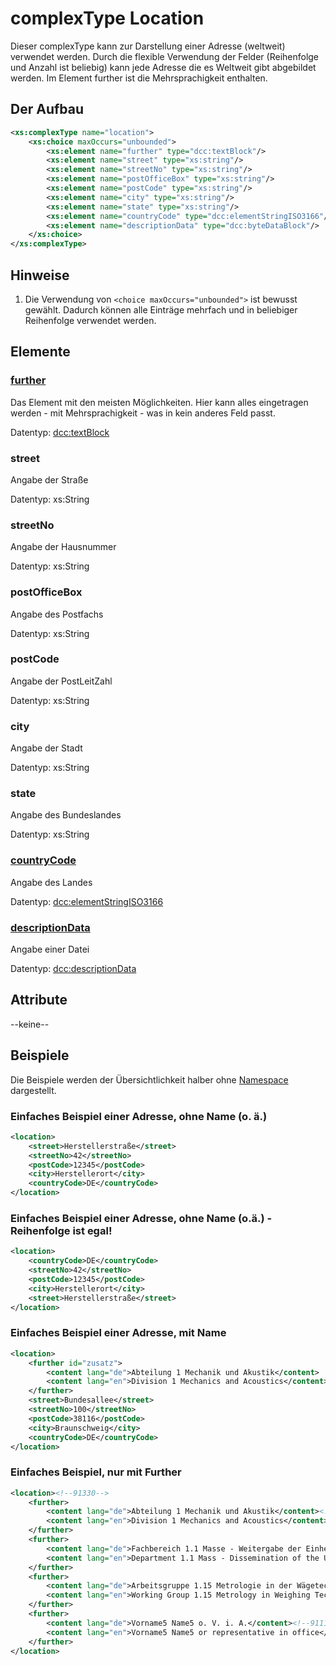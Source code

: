 # complexType Location

Dieser complexType kann zur Darstellung einer Adresse (weltweit) verwendet werden. Durch die flexible Verwendung der Felder (Reihenfolge und Anzahl ist beliebig) kann jede Adresse die es Weltweit gibt abgebildet werden. Im Element further ist die Mehrsprachigkeit enthalten.

## Der Aufbau
```xml
<xs:complexType name="location">
	<xs:choice maxOccurs="unbounded">
		<xs:element name="further" type="dcc:textBlock"/>
		<xs:element name="street" type="xs:string"/>
		<xs:element name="streetNo" type="xs:string"/>
		<xs:element name="postOfficeBox" type="xs:string"/>
		<xs:element name="postCode" type="xs:string"/>
		<xs:element name="city" type="xs:string"/>
		<xs:element name="state" type="xs:string"/>
		<xs:element name="countryCode" type="dcc:elementStringISO3166"/>
		<xs:element name="descriptionData" type="dcc:byteDataBlock"/>
	</xs:choice>
</xs:complexType>
```

## Hinweise
1. Die Verwendung von `<choice maxOccurs="unbounded">` ist bewusst gewählt. Dadurch können alle Einträge mehrfach und in beliebiger Reihenfolge verwendet werden.

## Elemente
### [further](wiki/de/complexTypes/textBlock.md)
Das Element mit den meisten Möglichkeiten. Hier kann alles eingetragen werden - mit Mehrsprachigkeit - was in kein anderes Feld passt.

Datentyp: [dcc:textBlock](wiki/de/complexTypes/textBlock.md)

### street
Angabe der Straße

Datentyp: xs:String

### streetNo
Angabe der Hausnummer

Datentyp: xs:String

### postOfficeBox
Angabe des Postfachs

Datentyp: xs:String

### postCode
Angabe der PostLeitZahl

Datentyp: xs:String

### city
Angabe der Stadt

Datentyp: xs:String

### state
Angabe des Bundeslandes

Datentyp: xs:String

### [countryCode](wiki/de/complexTypes/elementStringISO3166.md)
Angabe des Landes

Datentyp: [dcc:elementStringISO3166](wiki/de/complexTypes/elementStringISO3166.md)

### [descriptionData](wiki/de/complexTypes/byteDataBlock.md)
Angabe einer Datei

Datentyp: [dcc:descriptionData](wiki/de/complexTypes/byteDataBlock.md)

## Attribute
--keine--

## Beispiele
Die Beispiele werden der Übersichtlichkeit halber ohne [Namespace](wiki/de/namespace.md) dargestellt.


### Einfaches Beispiel einer Adresse, ohne Name (o. ä.)
```xml
<location>
    <street>Herstellerstraße</street>
    <streetNo>42</streetNo>
    <postCode>12345</postCode>
    <city>Herstellerort</city>
    <countryCode>DE</countryCode>
</location>
```            

### Einfaches Beispiel einer Adresse, ohne Name (o.ä.) - Reihenfolge ist egal!
```xml
<location>
    <countryCode>DE</countryCode>
    <streetNo>42</streetNo>
    <postCode>12345</postCode>
    <city>Herstellerort</city>
    <street>Herstellerstraße</street>
</location>
```            

### Einfaches Beispiel einer Adresse, mit Name
```xml                 
<location>
    <further id="zusatz">
        <content lang="de">Abteilung 1 Mechanik und Akustik</content>
        <content lang="en">Division 1 Mechanics and Acoustics</content>
    </further>
    <street>Bundesallee</street>
    <streetNo>100</streetNo>
    <postCode>38116</postCode>
    <city>Braunschweig</city>
    <countryCode>DE</countryCode>
</location>
```                

### Einfaches Beispiel, nur mit Further
```xml          
<location><!--91330-->
    <further>
        <content lang="de">Abteilung 1 Mechanik und Akustik</content><!--91110-->
        <content lang="en">Division 1 Mechanics and Acoustics</content><!--91110-->
    </further>
    <further>
        <content lang="de">Fachbereich 1.1 Masse - Weitergabe der Einheit</content><!--91110-->
        <content lang="en">Department 1.1 Mass - Dissemination of the Unit</content><!--91110-->
    </further>
    <further>
        <content lang="de">Arbeitsgruppe 1.15 Metrologie in der Wägetechnik</content><!--91110-->
        <content lang="en">Working Group 1.15 Metrology in Weighing Technology</content><!--91110-->
    </further>
    <further>
        <content lang="de">Vorname5 Name5 o. V. i. A.</content><!--91110-->
        <content lang="en">Vorname5 Name5 or representative in office</content><!--91110-->
    </further>
</location>
```

